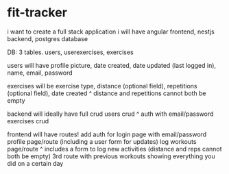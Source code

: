 # fit-tracker

i want to create a full stack application
i will have angular frontend, nestjs backend, postgres database

DB:
3 tables. users, userexercises, exercises

users will have profile picture, date created, date updated (last logged in), name, email, password

exercises will be exercise type, distance (optional field), repetitions (optional field), date created
^ distance and repetitions cannot both be empty


backend will ideally have full crud
users crud
^ auth with email/password
exercises crud

frontend will have routes!
add auth for login page with email/password
profile page/route (including a user form for updates)
log workouts page/route
^ includes a form to log new activities (distance and reps cannot both be empty)
3rd route with previous workouts showing everything you did on a certain day
